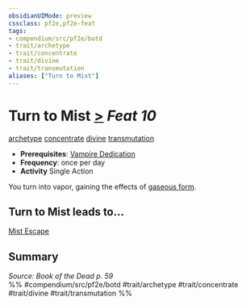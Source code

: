 ```yaml
---
obsidianUIMode: preview
cssclass: pf2e,pf2e-feat
tags:
- compendium/src/pf2e/botd
- trait/archetype
- trait/concentrate
- trait/divine
- trait/transmutation
aliases: ["Turn to Mist"]
---
```

# Turn to Mist  [>](../../rules/core-rulebook/chapter-9-playing-the-game.md#Actions "Single Action") *Feat 10*  
[archetype](../../rules/traits/archetype.md)  [concentrate](../../rules/traits/concentrate.md)  [divine](../../rules/traits/divine.md)  [transmutation](../../rules/traits/transmutation.md)  

- **Prerequisites**: [Vampire Dedication](vampire-dedication-botd.md)
- **Frequency**: once per day
- **Activity** Single Action

You turn into vapor, gaining the effects of [gaseous form](../spells/gaseous-form.md).

## Turn to Mist leads to...

[Mist Escape](mist-escape-botd.md)

## Summary

*Source: Book of the Dead p. 59*  
%% #compendium/src/pf2e/botd #trait/archetype #trait/concentrate #trait/divine #trait/transmutation %%